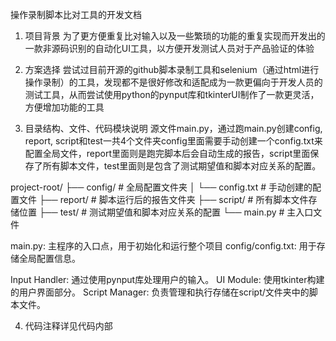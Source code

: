 操作录制脚本比对工具的开发文档
1.	项目背景
为了更方便重复比对输入以及一些繁琐的功能的重复实现而开发出的一款非源码识别的自动化UI工具，以方便开发测试人员对于产品验证的体验

2.	方案选择
尝试过目前开源的github脚本录制工具和selenium（通过html进行操作录制）的工具，发现都不是很好修改和适配成为一款更偏向于开发人员的测试工具，从而尝试使用python的pynput库和tkinterUI制作了一款更灵活，方便增加功能的工具

3.	目录结构、文件、代码模块说明
源文件main.py，通过跑main.py创建config, report, script和test一共4个文件夹config里面需要手动创建一个config.txt来配置全局文件，report里面则是跑完脚本后会自动生成的报告，script里面保存了所有脚本文件，test里面则是包含了测试期望值和脚本对应关系的配置。

project-root/
├── config/            # 全局配置文件夹
│   └── config.txt    # 手动创建的配置文件
├── report/           # 脚本运行后的报告文件夹
├── script/           # 所有脚本文件存储位置
├── test/             # 测试期望值和脚本对应关系的配置
└── main.py       # 主入口文件

main.py: 主程序的入口点，用于初始化和运行整个项目
config/config.txt: 用于存储全局配置信息。

Input Handler: 通过使用pynput库处理用户的输入。
UI Module: 使用tkinter构建的用户界面部分。
Script Manager: 负责管理和执行存储在script/文件夹中的脚本文件。

4.	代码注释详见代码内部
